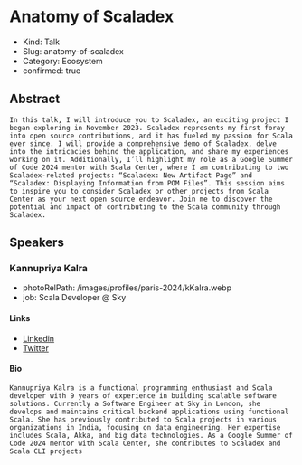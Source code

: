 # Anatomy of Scaladex

- Kind: Talk
- Slug: anatomy-of-scaladex
- Category: Ecosystem
- confirmed: true

## Abstract

```
In this talk, I will introduce you to Scaladex, an exciting project I began exploring in November 2023. Scaladex represents my first foray into open source contributions, and it has fueled my passion for Scala ever since. I will provide a comprehensive demo of Scaladex, delve into the intricacies behind the application, and share my experiences working on it. Additionally, I’ll highlight my role as a Google Summer of Code 2024 mentor with Scala Center, where I am contributing to two Scaladex-related projects: “Scaladex: New Artifact Page” and “Scaladex: Displaying Information from POM Files”. This session aims to inspire you to consider Scaladex or other projects from Scala Center as your next open source endeavor. Join me to discover the potential and impact of contributing to the Scala community through Scaladex.
```

## Speakers

### Kannupriya Kalra

- photoRelPath: /images/profiles/paris-2024/kKalra.webp
- job: Scala Developer @ Sky

#### Links

- [Linkedin](https://www.linkedin.com/in/kannupriyakalra)
- [Twitter](https://twitter.com/KannupriyaKalra)

#### Bio

```
Kannupriya Kalra is a functional programming enthusiast and Scala developer with 9 years of experience in building scalable software solutions. Currently a Software Engineer at Sky in London, she develops and maintains critical backend applications using functional Scala. She has previously contributed to Scala projects in various organizations in India, focusing on data engineering. Her expertise includes Scala, Akka, and big data technologies. As a Google Summer of Code 2024 mentor with Scala Center, she contributes to Scaladex and Scala CLI projects
```
